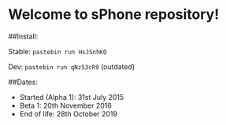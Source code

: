 # Welcome to sPhone repository!

##Install:

Stable: `pastebin run HsJSnhKQ`

Dev: `pastebin run qNz53cR9` (outdated)

##Dates:

* Started (Alpha 1): 31st July 2015
* Beta 1: 20th November 2016
* End of life: 28th October 2019
